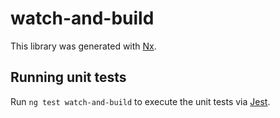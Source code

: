 # watch-and-build

This library was generated with [Nx](https://nx.dev).

## Running unit tests

Run `ng test watch-and-build` to execute the unit tests via [Jest](https://jestjs.io).
